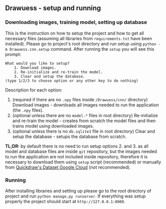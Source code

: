 ## Drawuess - setup and running

### Downloading images, training model, setting up database

This is the instruction on how to setup the project and how to get all necessary files (assuming all libraries from `requirements.txt` have been installed).
Please go to project's root directory and run setup using `python -m Drawuess.cnn.setup` command.
After running the `setup` you will see this prompt:

    What would you like to setup?
        1. Download images.
        2. Re-initialize and re-train the model.
        3. Clear and setup the database.
    (type 1/2/3 to choose option or any other key to do nothing)

Description for each option:
1. (required if there are no `.npy` files inside `/Drawuess/cnn/` directory) Download images - downloads all images needed to run the application (the `.npy` files).
2. (optional unless there are no `model.*` files in root directory) Re-initialize and re-train the model - creates from scratch the model files and then trains model using downloaded images.
3. (optional unless there is no `db.sqlite3` file in root directory) Clear and setup the database - setups the database from scratch.

<b>TL;DR:</b> by default there is no need to run setup options 2. and 3. as all model and database files are inside `git` repository, 
but the images needed to run the application are not included inside repository, therefore it is necessary to download them using `setup` script (recommended)
or manually from [Quickdraw's Dataset Google Cloud](https://console.cloud.google.com/storage/browser/quickdraw_dataset/full/numpy_bitmap) (not recommended).

### Running

After installing libraries and setting up please go to the root directory of project and run `python manage.py runserver`.
If everything was setup properly the project should start at `http://127.0.0.1:8000`.